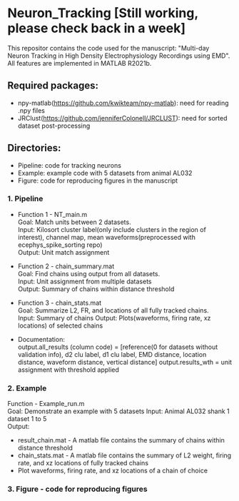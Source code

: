 # Neuron_Tracking [Still working, please check back in a week]
This repositor contains the code used for the manuscript: "Multi-day Neuron Tracking in High Density Electrophysiology Recordings using EMD".
All features are implemented in MATLAB R2021b.

## Required packages:  
* npy-matlab(https://github.com/kwikteam/npy-matlab): need for reading .npy files
* JRClust(https://github.com/jenniferColonell/JRCLUST): need for sorted dataset post-processing  

## Directories:
- Pipeline: code for tracking neurons
- Example: example code with 5 datasets from animal AL032
- Figure: code for reproducing figures in the manuscript  



### 1. Pipeline  

* Function 1 - NT_main.m  
Goal: Match units between 2 datasets.    
Input: Kilosort cluster label(only include clusters in the region of interest), channel map, mean waveforms(preprocessed with ecephys_spike_sorting repo)  
Output: Unit match assignment  

* Function 2 - chain_summary.mat  
Goal: Find chains using output from all datasets.    
Input: Unit assignment from multiple datasets   
Output: Summary of chains within distance threshold  

* Function 3 - chain_stats.mat  
Goal: Summarize L2, FR, and locations of all fully tracked chains.   
Input: Summary of chains 
Output: Plots(waveforms, firing rate, xz locations) of selected chains  
  
* Documentation:  
output.all_results (column code) = [reference(0 for datasets without validation info), d2 clu label, d1 clu label, EMD distance, location distance, waveform distance, vertical distance]
output.results_wth = unit assignment with threshold applied  
  

    
### 2. Example
Function - Example_run.m  
Goal: Demonstrate an example with 5 datasets
Input: Animal AL032 shank 1 dataset 1 to 5  
Output:
* result_chain.mat - A matlab file contains the summary of chains within distance threshold  
* chain_stats.mat - A matlab file contains the summary of L2 weight, firing rate, and xz locations of fully tracked chains  
* Plot waveforms, firing rate, and xz locations of a chain of choice  
  
  
  
### 3. Figure - code for reproducing figures 





